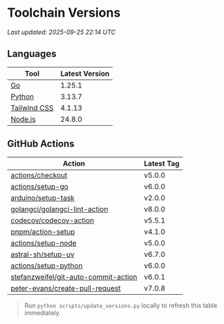 # Toolchain Versions

_Last updated: 2025-09-25 22:14 UTC_

## Languages

| Tool | Latest Version |
| --- | --- |
| [Go](https://go.dev/dl/) | 1.25.1 |
| [Python](https://www.python.org/downloads/) | 3.13.7 |
| [Tailwind CSS](https://tailwindcss.com) | 4.1.13 |
| [Node.js](https://nodejs.org/en/download/) | 24.8.0 |

## GitHub Actions

| Action | Latest Tag |
| --- | --- |
| [actions/checkout](https://github.com/actions/checkout) | v5.0.0 |
| [actions/setup-go](https://github.com/actions/setup-go) | v6.0.0 |
| [arduino/setup-task](https://github.com/arduino/setup-task) | v2.0.0 |
| [golangci/golangci-lint-action](https://github.com/golangci/golangci-lint-action) | v8.0.0 |
| [codecov/codecov-action](https://github.com/codecov/codecov-action) | v5.5.1 |
| [pnpm/action-setup](https://github.com/pnpm/action-setup) | v4.1.0 |
| [actions/setup-node](https://github.com/actions/setup-node) | v5.0.0 |
| [astral-sh/setup-uv](https://github.com/astral-sh/setup-uv) | v6.7.0 |
| [actions/setup-python](https://github.com/actions/setup-python) | v6.0.0 |
| [stefanzweifel/git-auto-commit-action](https://github.com/stefanzweifel/git-auto-commit-action) | v6.0.1 |
| [peter-evans/create-pull-request](https://github.com/peter-evans/create-pull-request) | v7.0.8 |

> Run `python scripts/update_versions.py` locally to refresh this table immediately.


